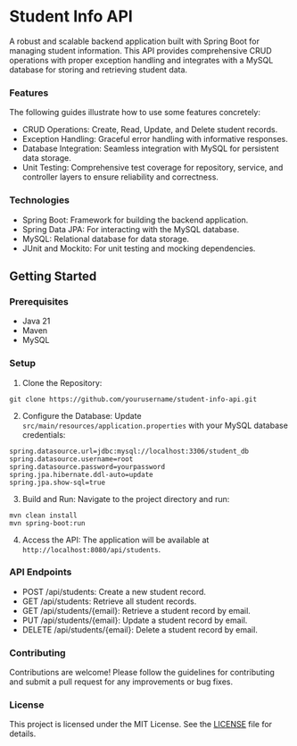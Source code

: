 # Student Info API

A robust and scalable backend application built with Spring Boot for managing student information. This API provides comprehensive CRUD operations with proper exception handling and integrates with a MySQL database for storing and retrieving student data.

### Features

The following guides illustrate how to use some features concretely:

* CRUD Operations: Create, Read, Update, and Delete student records.
* Exception Handling: Graceful error handling with informative responses.
* Database Integration: Seamless integration with MySQL for persistent data storage.
* Unit Testing: Comprehensive test coverage for repository, service, and controller layers to ensure reliability and correctness.


### Technologies

* Spring Boot: Framework for building the backend application.
* Spring Data JPA: For interacting with the MySQL database.
* MySQL: Relational database for data storage.
* JUnit and Mockito: For unit testing and mocking dependencies.

## Getting Started
### Prerequisites

* Java 21
* Maven
* MySQL

### Setup
1. Clone the Repository:
```
git clone https://github.com/yourusername/student-info-api.git
```

2. Configure the Database: Update `src/main/resources/application.properties` with your MySQL database credentials:
```
spring.datasource.url=jdbc:mysql://localhost:3306/student_db
spring.datasource.username=root
spring.datasource.password=yourpassword
spring.jpa.hibernate.ddl-auto=update
spring.jpa.show-sql=true
```
3. Build and Run: Navigate to the project directory and run:
```
mvn clean install
mvn spring-boot:run
```

4. Access the API: The application will be available at `http://localhost:8080/api/students`.

### API Endpoints
* POST /api/students: Create a new student record.
* GET /api/students: Retrieve all student records.
* GET /api/students/{email}: Retrieve a student record by email.
* PUT /api/students/{email}: Update a student record by email.
* DELETE /api/students/{email}: Delete a student record by email.

### Contributing
Contributions are welcome! Please follow the guidelines for contributing and submit a pull request for any improvements or bug fixes.

### License
This project is licensed under the MIT License. See the [LICENSE](LICENSE.md) file for details.